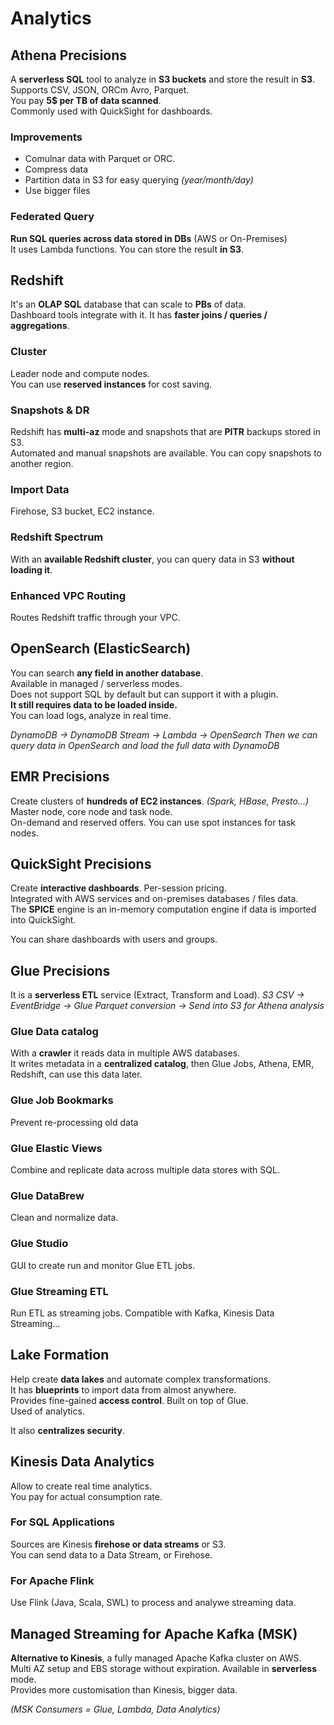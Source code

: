 # Analytics

## Athena Precisions

A **serverless SQL** tool to analyze in **S3 buckets** and store the result in **S3**.  
Supports CSV, JSON, ORCm Avro, Parquet.  
You pay **5$ per TB of data scanned**.  
Commonly used with QuickSight for dashboards.

### Improvements
- Comulnar data with Parquet or ORC.  
- Compress data
- Partition data in S3 for easy querying *(year/month/day)*
- Use bigger files

### Federated Query

**Run SQL queries across data stored in DBs** (AWS or On-Premises)  
It uses Lambda functions. You can store the result **in S3**.

## Redshift

It's an **OLAP SQL** database that can scale to **PBs** of data.  
Dashboard tools integrate with it. It has **faster joins / queries / aggregations**.

### Cluster

Leader node and compute nodes.  
You can use **reserved instances** for cost saving.

### Snapshots & DR

Redshift has **multi-az** mode and snapshots that are **PITR** backups stored in S3.  
Automated and manual snapshots are available. You can copy snapshots to another region.

### Import Data

Firehose, S3 bucket, EC2 instance.  

### Redshift Spectrum

With an **available Redshift cluster**, you can query data in S3 **without loading it**.

### Enhanced VPC Routing

Routes Redshift traffic through your VPC.

## OpenSearch (ElasticSearch)

You can search **any field in another database**.  
Available in managed / serverless modes.  
Does not support SQL by default but can support it with a plugin.  
**It still requires data to be loaded inside.**  
You can load logs, analyze in real time.

*DynamoDB -> DynamoDB Stream -> Lambda -> OpenSearch*
*Then we can query data in OpenSearch and load the full data with DynamoDB*


## EMR Precisions

Create clusters of **hundreds of EC2 instances**. *(Spark, HBase, Presto...)*  
Master node, core node and task node.  
On-demand and reserved offers. You can use spot instances for task nodes.

## QuickSight Precisions

Create **interactive dashboards**. Per-session pricing.  
Integrated with AWS services and on-premises databases / files data.  
The **SPICE** engine is an in-memory computation engine if data is imported into QuickSight.

You can share dashboards with users and groups.

## Glue Precisions

It is a **serverless ETL** service (Extract, Transform and Load).
*S3 CSV -> EventBridge -> Glue Parquet conversion -> Send into S3 for Athena analysis*  

### Glue Data catalog

With a **crawler** it reads data in multiple AWS databases.  
It writes metadata in a **centralized catalog**, then Glue Jobs, Athena, EMR, Redshift, can use this data later.

### Glue Job Bookmarks

Prevent re-processing old data

### Glue Elastic Views

Combine and replicate data across multiple data stores with SQL.

### Glue DataBrew

Clean and normalize data.

### Glue Studio

GUI to create run and monitor Glue ETL jobs.

### Glue Streaming ETL

Run ETL as streaming jobs. Compatible with Kafka, Kinesis Data Streaming...

## Lake Formation

Help create **data lakes** and automate complex transformations.  
It has **blueprints** to import data from almost anywhere.  
Provides fine-gained **access control**. Built on top of Glue.  
Used of analytics.

It also **centralizes security**.

## Kinesis Data Analytics

Allow to create real time analytics.  
You pay for actual consumption rate.

### For SQL Applications

Sources are Kinesis **firehose or data streams** or S3.  
You can send data to a Data Stream, or Firehose.

### For Apache Flink

Use Flink (Java, Scala, SWL) to process and analywe streaming data.

## Managed Streaming for Apache Kafka (MSK)

**Alternative to Kinesis**, a fully managed Apache Kafka cluster on AWS.  
Multi AZ setup and EBS storage without expiration. Available in **serverless** mode.  
Provides more customisation than Kinesis, bigger data.

*(MSK Consumers = Glue, Lambda, Data Analytics)*
